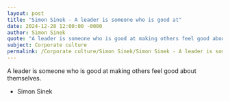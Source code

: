 ```yaml
---
layout: post
title: "Simon Sinek - A leader is someone who is good at"
date: 2024-12-28 12:00:00 -0000
author: Simon Sinek
quote: "A leader is someone who is good at making others feel good about themselves."
subject: Corporate culture
permalink: /Corporate culture/Simon Sinek/Simon Sinek - A leader is someone who is good at
---
```


A leader is someone who is good at making others feel good about themselves.

- Simon Sinek
